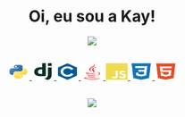 
<div align = "center">
  
  <h1>Oi, eu sou a Kay!</h1>

  <div>
    <a href="https://github.com/KayaraSilveira">
    <img height="300em" src="https://github-readme-stats.vercel.app/api/top-langs/?username=KayaraSilveira&langs_count=7&theme=dracula"/><br>
  </div>

  ##

  <div>
    <img height="30" width="40" src="https://raw.githubusercontent.com/devicons/devicon/master/icons/python/python-original.svg"/>
    <img height="30" width="40" src="https://raw.githubusercontent.com/devicons/devicon/master/icons/django/django-plain.svg"/>
    <img height="30" width="40" src="https://raw.githubusercontent.com/devicons/devicon/master/icons/c/c-plain.svg"/>
    <img height="30" width="40" src="https://raw.githubusercontent.com/devicons/devicon/master/icons/java/java-plain.svg"/>
    <img height="30" width="40" src="https://raw.githubusercontent.com/devicons/devicon/master/icons/javascript/javascript-plain.svg"/>
    <img height="30" width="40" src="https://raw.githubusercontent.com/devicons/devicon/master/icons/css3/css3-plain.svg"/>
    <img height="30" width="40" src="https://raw.githubusercontent.com/devicons/devicon/master/icons/html5/html5-plain.svg"/>

  </div>

 ##

  <div> 
    <a href="https://www.linkedin.com/in/kayara-silveira-7653b0215/" target="_blank"><img src="https://img.shields.io/badge/LinkedIn-0077B5?style=for-the-badge&logo=linkedin&logoColor=white" target="_blank"></a>
  </div>
    
</div>
